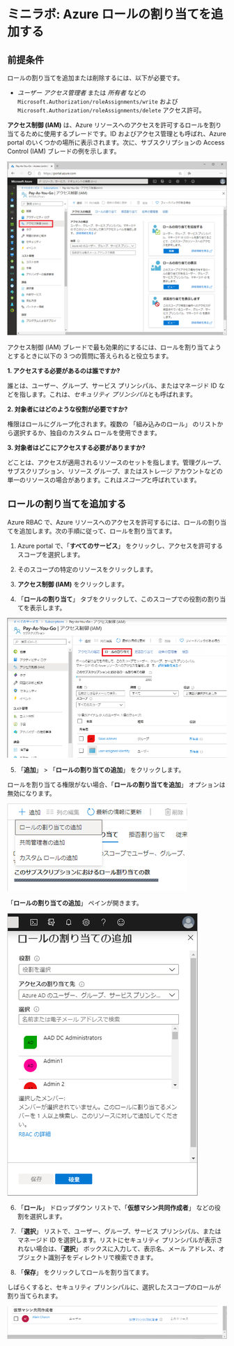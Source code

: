 ﻿# ミニラボ: Azure ロールの割り当てを追加する 

## 前提条件

ロールの割り当てを追加または削除するには、以下が必要です。

* *ユーザー アクセス管理者* または *所有者* などの ```Microsoft.Authorization/roleAssignments/write``` および ```Microsoft.Authorization/roleAssignments/delete``` アクセス許可。


**アクセス制御 (IAM)** は、Azure リソースへのアクセスを許可するロールを割り当てるために使用するブレードです。ID およびアクセス管理とも呼ばれ、Azure portal のいくつかの場所に表示されます。次に、サブスクリプションの Access Control (IAM) ブレードの例を示します。

![サブスクリプションのアクセス制御 (IAM) ブレード](../../Linked_Image_Files/demo_RBAC_image1.png)

アクセス制御 (IAM) ブレードで最も効果的にするには、ロールを割り当てようとするときに以下の 3 つの質問に答えられると役立ちます。

**1. アクセスする必要があるのは誰ですか?**

誰とは、ユーザー、グループ、サービス プリンシパル、またはマネージド ID などを指します。これは、*セキュリティ プリンシパル*とも呼ばれます。

**2. 対象者にはどのような役割が必要ですか?**

権限はロールにグループ化されます。複数の 「組み込みのロール」 のリストから選択するか、独自のカスタム ロールを使用できます。

**3. 対象者はどこにアクセスする必要がありますか?**

どことは、アクセスが適用されるリソースのセットを指します。管理グループ、サブスクリプション、リソース グループ、またはストレージ アカウントなどの単一のリソースの場合があります。これは*スコープ*と呼ばれています。

## ロールの割り当てを追加する

Azure RBAC で、Azure リソースへのアクセスを許可するには、ロールの割り当てを追加します。次の手順に従って、ロールを割り当てます。

1. Azure portal で、「**すべてのサービス**」 をクリックし、アクセスを許可するスコープを選択します。 

2. そのスコープの特定のリソースをクリックします。

3. **アクセス制御 (IAM)** をクリックします。

4. 「**ロールの割り当て**」 タブをクリックして、このスコープでの役割の割り当てを表示します。

![アクセス制御 (IAM) およびロールの割り当てのタブ](../../Linked_Image_Files/demo_RBAC_image2.png)

5. 「**追加**」  >  「**ロールの割り当ての追加**」 をクリックします。

ロールを割り当てる権限がない場合、「**ロールの割り当てを追加**」 オプションは無効になります。

![メニューを追加](../../Linked_Image_Files/demo_RBAC_image3.png)

「**ロールの割り当ての追加**」 ペインが開きます。

![[ロールの割り当ての追加] ペイン](../../Linked_Image_Files/demo_RBAC_image4.png)

6. 「**ロール**」 ドロップダウン リストで、「**仮想マシン共同作成者**」 などの役割を選択します。

7. 「**選択**」 リストで、ユーザー、グループ、サービス プリンシパル、またはマネージド ID を選択します。リストにセキュリティ プリンシパルが表示されない場合は、「**選択**」 ボックスに入力して、表示名、メール アドレス、オブジェクト識別子をディレクトリで検索できます。

8. 「**保存**」 をクリックしてロールを割り当てます。

しばらくすると、セキュリティ プリンシパルに、選択したスコープのロールが割り当てられます。

![保存されたロールの割り当てを追加する](../../Linked_Image_Files/demo_RBAC_image5.png)

 
